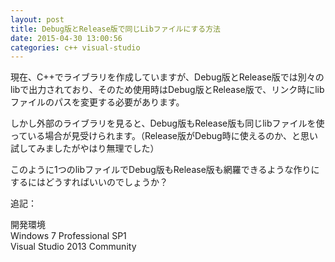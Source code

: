 ```yaml
---
layout: post
title: Debug版とRelease版で同じLibファイルにする方法
date: 2015-04-30 13:00:56
categories: c++ visual-studio
---
```

<p>現在、C++でライブラリを作成していますが、Debug版とRelease版では別々のlibで出力されており、そのため使用時はDebug版とRelease版で、リンク時にlibファイルのパスを変更する必要があります。</p>

<p>しかし外部のライブラリを見ると、Debug版もRelease版も同じlibファイルを使っている場合が見受けられます。（Release版がDebug時に使えるのか、と思い試してみましたがやはり無理でした）</p>

<p>このように1つのlibファイルでDebug版もRelease版も網羅できるような作りにするにはどうすればいいのでしょうか？</p>

<p>追記：</p>

<p>開発環境<br>
Windows 7 Professional SP1<br>
Visual Studio 2013 Community</p>
